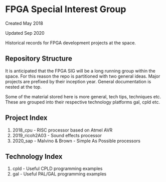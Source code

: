 # FPGA Special Interest Group

Created May 2018

Updated Sep 2020

Historical records for FPGA development projects at the space.

## Repository Structure

It is anticipated that the FPGA SIG will be a long running group within the space. For this reason the repo is partitioned
with two general ideas. Major projects are prefixed by their inception year. General documentation is nested at the top.

Some of the material stored here is more general, tech tips, techniques etc. These are grouped into their respective
technology platforms gal, cpld etc.

## Project Index

1. 2018_cpu       - RISC processor based on Atmel AVR
1. 2019_ricoh2A03 - Sound effects processor
1. 2020_sap       - Malvino & Brown - Simple As Possible processors

## Technology Index

1. cpld           - Useful CPLD programming examples
1. gal            - Useful PAL/GAL programming examples
